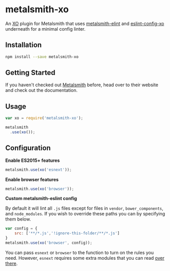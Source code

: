 # metalsmith-xo


An [XO](https://github.com/sindresorhus/xo) plugin for Metalsmith that uses [metalsmith-elint](https://github.com/ubenzer/metalsmith-eslint) and [eslint-config-xo](https://github.com/sindresorhus/eslint-config-xo) underneath for a minimal config linter.

## Installation

```sh
npm install --save metalsmith-xo
```

## Getting Started

If you haven't checked out [Metalsmith](http://metalsmith.io/) before, head over to their website and check out the
documentation.

## Usage

```js
var xo = require('metalsmith-xo');

metalsmith
  .use(xo());
```

## Configuration

**Enable ES2015+ features**
```js
metalsmith.use(xo('esnext'));
```

**Enable browser features**
```js
metalsmith.use(xo('browser'));
```

**Custom metalsmith-eslint config**

By default it will lint all `.js` files except for files in `vendor`, `bower_components`, and `node_modules`. If you wish to override these paths you can by specifying them below.

```js
var config = {
	src: ['**/*.js','!ignore-this-folder/**/*.js']
}
metalsmith.use(xo('browser', config));
```

You can pass `esnext` or `browser` to the function to turn on the rules you need. However, `esnext` requires some extra modules that you can read [over there](https://github.com/sindresorhus/eslint-config-xo).
